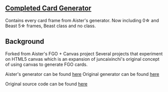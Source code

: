 ## [Completed Card Generator](https://azuto.github.io/FGO/fgo.html)
Contains every card frame from Aister's generator. Now including 0☆ and Beast 5☆ frames, Beast class and no class. 

## Background
Forked from Aister's FGO + Canvas project
Several projects that experiment on HTML5 canvas which is an expansion of juncaixinchi's original concept of using canvas to generate FGO cards. 

Aister's generator can be found [here](https://aister.github.io/FGO/fgo.html)
Original generator can be found [here](https://juncaixinchi.github.io/FGO/fgo.html)

Original source code can be found [here](https://github.com/juncaixinchi/FGO)
